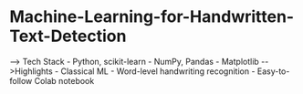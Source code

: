 # Machine-Learning-for-Handwritten-Text-Detection
--> Tech Stack - Python, scikit-learn - NumPy, Pandas - Matplotlib  -->Highlights - Classical ML - Word-level handwriting recognition - Easy-to-follow Colab notebook
